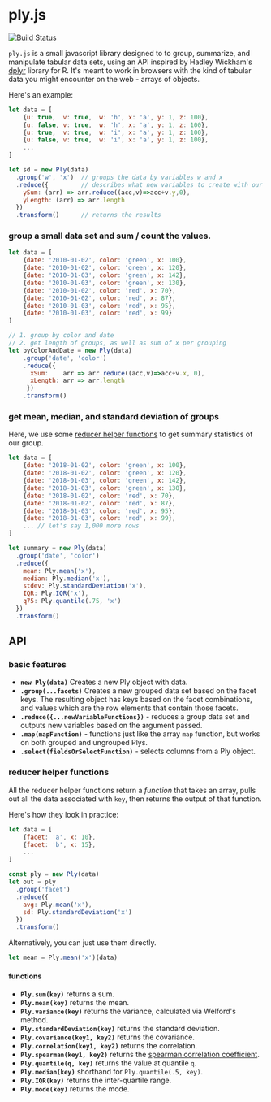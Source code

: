 # ply.js

[![Build Status](https://travis-ci.org/hamilton/ply.js.svg?branch=master)](https://travis-ci.org/hamilton/ply.js/)

`ply.js` is a small javascript library designed to to group, summarize, and manipulate tabular data sets, using an API inspired by Hadley Wickham's [dplyr](http://dplyr.tidyverse.org/) library for R. It's meant to work in browsers with the kind of tabular data you might encounter on the web - arrays of objects.

Here's an example:

```javascript
let data = [
    {u: true,  v: true,  w: 'h', x: 'a', y: 1, z: 100},
    {u: false, v: true,  w: 'h', x: 'a', y: 1, z: 100},
    {u: true,  v: true,  w: 'i', x: 'a', y: 1, z: 100},
    {u: false, v: true,  w: 'i', x: 'a', y: 1, z: 100},
	...
]

let sd = new Ply(data)
  .group('w', 'x')  // groups the data by variables w and x
  .reduce({         // describes what new variables to create with our grouping
    ySum: (arr) => arr.reduce((acc,v)=>acc+v.y,0),
    yLength: (arr) => arr.length                        
  })
  .transform()      // returns the results

```

### group a small data set and sum / count the values.

```javascript
let data = [
    {date: '2010-01-02', color: 'green', x: 100},
    {date: '2010-01-02', color: 'green', x: 120},
    {date: '2010-01-03', color: 'green', x: 142},
    {date: '2010-01-03', color: 'green', x: 130},
    {date: '2010-01-02', color: 'red', x: 70},
    {date: '2010-01-02', color: 'red', x: 87},
    {date: '2010-01-03', color: 'red', x: 95},
    {date: '2010-01-03', color: 'red', x: 99}
]

// 1. group by color and date
// 2. get length of groups, as well as sum of x per grouping
let byColorAndDate = new Ply(data)
    .group('date', 'color') 
    .reduce({
      xSum:    arr => arr.reduce((acc,v)=>acc+v.x, 0),
      xLength: arr => arr.length
     })
    .transform()

```

### get mean, median, and standard deviation of groups

Here, we use some [reducer helper functions](#reducer-helper-functions) to get summary statistics of our group.

```javascript
let data = [
    {date: '2018-01-02', color: 'green', x: 100},
    {date: '2018-01-02', color: 'green', x: 120},
    {date: '2018-01-03', color: 'green', x: 142},
    {date: '2018-01-03', color: 'green', x: 130},
    {date: '2018-01-02', color: 'red', x: 70},
    {date: '2018-01-02', color: 'red', x: 87},
    {date: '2018-01-03', color: 'red', x: 95},
    {date: '2018-01-03', color: 'red', x: 99},
    ... // let's say 1,000 more rows
]

let summary = new Ply(data)
  .group('date', 'color')
  .reduce({
    mean: Ply.mean('x'),
    median: Ply.median('x'),
    stdev: Ply.standardDeviation('x'),
    IQR: Ply.IQR('x'),
    q75: Ply.quantile(.75, 'x')
  })
  .transform()
```

## API

### basic features

- __`new Ply(data)`__ Creates a new Ply object with data.
- __`.group(...facets)`__ Creates a new grouped data set based on the facet keys. The resulting object has keys based on the facet combinations, and values which are the row elements that contain those facets.
- __`.reduce({...newVariableFunctions})`__ - reduces a group data set and outputs new variables based on the argument passed.
- __`.map(mapFunction)`__ - functions just like the array `map` function, but works on both grouped and ungrouped Plys.
- __`.select(fieldsOrSelectFunction)`__ - selects columns from a Ply object.

### reducer helper functions

All the reducer helper functions return a _function_ that takes an array, pulls out all the data associated with `key`, then returns the output of that function.

Here's how they look in practice:

```javascript
let data = [
	{facet: 'a', x: 10},
    {facet: 'b', x: 15},
    ...
]

const ply = new Ply(data)
let out = ply
  .group('facet')
  .reduce({
    avg: Ply.mean('x'),
    sd: Ply.standardDeviation('x')
  })
  .transform()
```

Alternatively, you can just use them directly.

```javascript
let mean = Ply.mean('x')(data)
```

#### functions

- __`Ply.sum(key)`__ returns a sum.
- __`Ply.mean(key)`__ returns the mean.
- __`Ply.variance(key)`__ returns the variance, calculated via Welford's method.
- __`Ply.standardDeviation(key)`__ returns the standard deviation.
- __`Ply.covariance(key1, key2)`__ returns the covariance.
- __`Ply.correlation(key1, key2)`__ returns the correlation.
- __`Ply.spearman(key1, key2)`__ returns the [spearman correlation coefficient](https://en.wikipedia.org/wiki/Spearman%27s_rank_correlation_coefficient).
- __`Ply.quantile(q, key)`__ returns the value at quantile `q`.
- __`Ply.median(key)`__ shorthand for `Ply.quantile(.5, key)`.
- __`Ply.IQR(key)`__ returns the inter-quartile range.
- __`Ply.mode(key)`__ returns the mode.

